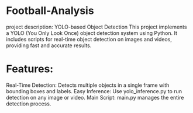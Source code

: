 # Football-Analysis
project description:  YOLO-based Object Detection This project implements a YOLO (You Only Look Once) object detection system using Python. It includes scripts for real-time object detection on images and videos, providing fast and accurate results.
# Features:
Real-Time Detection: Detects multiple objects in a single frame with bounding boxes and labels.
Easy Inference: Use yolo_inference.py to run detection on any image or video.
Main Script: main.py manages the entire detection process.
